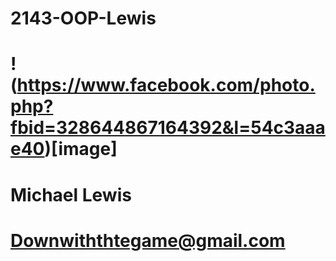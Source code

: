 # 2143-OOP-Lewis
# !(https://www.facebook.com/photo.php?fbid=328644867164392&l=54c3aaae40)[image]
# Michael Lewis
# Downwiththtegame@gmail.com

